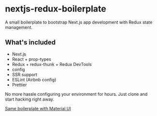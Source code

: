 
# nextjs-redux-boilerplate

A small boilerplate to bootstrap Next.js app development with Redux state management.

## What's included

 - Next.js
 - React + prop-types
 - Redux + redux-thunk + Redux DevTools
 - config
 - SSR support
 - ESLint (Airbnb config)
 - Prettier
 
No more hassle configuring your environment for hours. Just clone and start hacking right away.

[Same boilerplate with Material UI](https://github.com/Wain-PC/nextjs-redux-materialui-boilerplate)
